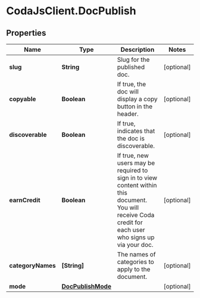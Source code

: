 # CodaJsClient.DocPublish

## Properties
Name | Type | Description | Notes
------------ | ------------- | ------------- | -------------
**slug** | **String** | Slug for the published doc. | [optional] 
**copyable** | **Boolean** | If true, the doc will display a copy button in the header. | [optional] 
**discoverable** | **Boolean** | If true, indicates that the doc is discoverable. | [optional] 
**earnCredit** | **Boolean** | If true, new users may be required to sign in to view content within this document. You will receive Coda credit for each user who signs up via your doc.  | [optional] 
**categoryNames** | **[String]** | The names of categories to apply to the document. | [optional] 
**mode** | [**DocPublishMode**](DocPublishMode.md) |  | [optional] 
